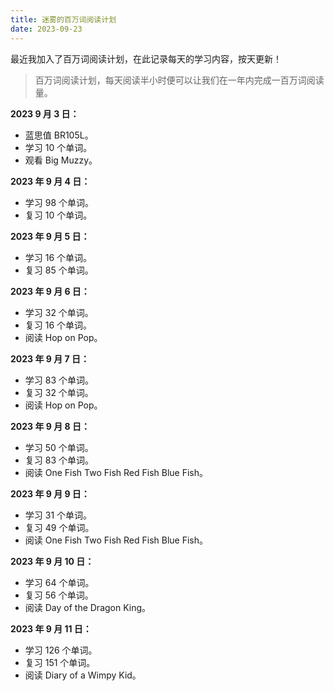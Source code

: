 ```yaml
---
title: 迷雾的百万词阅读计划
date: 2023-09-23
---
```


最近我加入了百万词阅读计划，在此记录每天的学习内容，按天更新！

> 百万词阅读计划，每天阅读半小时便可以让我们在一年内完成一百万词阅读量。

**2023 9 月 3 日：**

- 蓝思值 BR105L。
- 学习 10 个单词。
- 观看 Big Muzzy。

**2023 年 9 月 4 日：**

- 学习 98 个单词。
- 复习 10 个单词。

**2023 年 9 月 5 日：**

- 学习 16 个单词。
- 复习 85 个单词。

**2023 年 9 月 6 日：**

- 学习 32 个单词。
- 复习 16 个单词。
- 阅读 Hop on Pop。

**2023 年 9 月 7 日：**

- 学习 83 个单词。
- 复习 32 个单词。
- 阅读 Hop on Pop。

**2023 年 9 月 8 日：**

- 学习 50 个单词。
- 复习 83 个单词。
- 阅读 One Fish Two Fish Red Fish Blue Fish。

**2023 年 9 月 9 日：**

- 学习 31 个单词。
- 复习 49 个单词。
- 阅读 One Fish Two Fish Red Fish Blue Fish。

**2023 年 9 月 10 日：**

- 学习 64 个单词。
- 复习 56 个单词。
- 阅读 Day of the Dragon King。

**2023 年 9 月 11 日：**

- 学习 126 个单词。
- 复习 151 个单词。
- 阅读 Diary of a Wimpy Kid。

